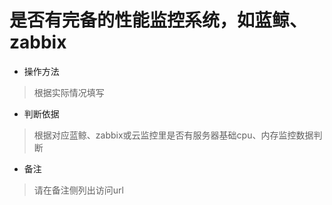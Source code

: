 # 是否有完备的性能监控系统，如蓝鲸、zabbix

- 操作方法
> 根据实际情况填写

- 判断依据
> 根据对应蓝鲸、zabbix或云监控里是否有服务器基础cpu、内存监控数据判断

- 备注
> 请在备注侧列出访问url